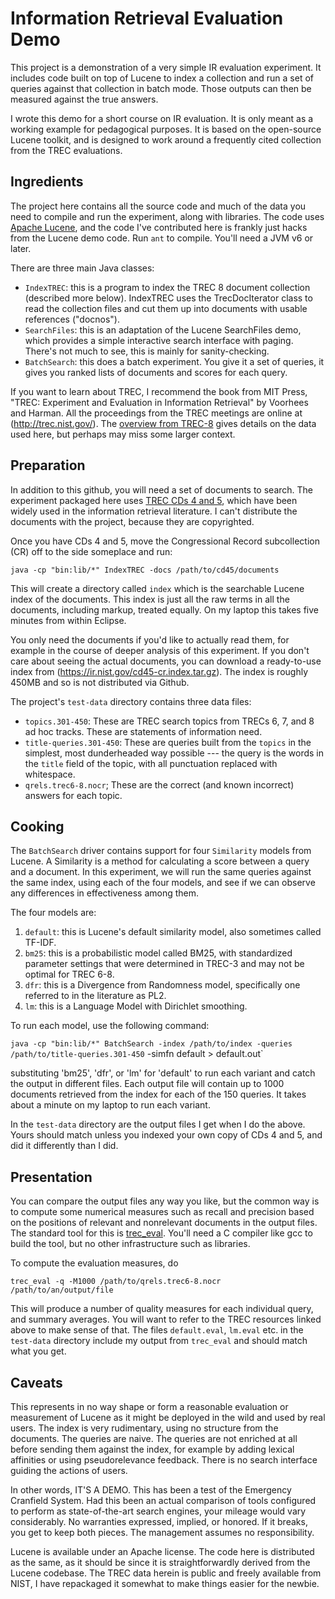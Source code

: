 Information Retrieval Evaluation Demo
========================

This project is a demonstration of a very simple IR evaluation experiment.  It includes code built on top of Lucene to index a collection and run a set of queries against that collection in batch mode.  Those outputs can then be measured against the true answers.

I wrote this demo for a short course on IR evaluation.  It is only meant as a working example for pedagogical purposes.  It is based on the open-source Lucene toolkit, and is designed to work around a frequently cited collection from the TREC evaluations.

Ingredients
---------

The project here contains all the source code and much of the data you need to compile and run the experiment, along with libraries.  The code uses [Apache Lucene](http://lucene.apache.org), and the code I've contributed here is frankly just hacks from the Lucene demo code.  Run `ant` to compile.  You'll need a JVM v6 or later.

There are three main Java classes:

* `IndexTREC`: this is a program to index the TREC 8 document collection (described more below).  IndexTREC uses the TrecDocIterator class to read the collection files and cut them up into documents with usable references ("docnos").
* `SearchFiles`: this is an adaptation of the Lucene SearchFiles demo, which provides a simple interactive search interface with paging.  There's not much to see, this is mainly for sanity-checking.
* `BatchSearch`: this does a batch experiment.  You give it a set of queries, it gives you ranked lists of documents and scores for each query.

If you want to learn about TREC, I recommend the book from MIT Press, "TREC: Experiment and Evaluation in Information Retrieval" by Voorhees and Harman.  All the proceedings from the TREC meetings are online at (http://trec.nist.gov/).  The [overview from TREC-8](http://trec.nist.gov/pubs/trec8/papers/overview_8.pdf) gives details on the data used here, but perhaps may miss some larger context.

Preparation
---------

In addition to this github, you will need a set of documents to search.  The experiment packaged here uses [TREC CDs 4 and 5](http://trec.nist.gov/data/docs_eng.html), which have been widely used in the information retrieval literature.  I can't distribute the documents with the project, because they are copyrighted.

Once you have CDs 4 and 5, move the Congressional Record subcollection (CR) off to the side someplace and run:

`java -cp "bin:lib/*" IndexTREC -docs /path/to/cd45/documents`

This will create a directory called `index` which is the searchable Lucene index of the documents.  This index is just all the raw terms in all the documents, including markup, treated equally.  On my laptop this takes five minutes from within Eclipse.

You only need the documents if you'd like to actually read them, for example in the course of deeper analysis of this experiment.  If you don't care about seeing the actual documents, you can download a ready-to-use index from (https://ir.nist.gov/cd45-cr.index.tar.gz).  The index is roughly 450MB and so is not distributed via Github.

The project's `test-data` directory contains three data files:

* `topics.301-450`:  These are TREC search topics from TRECs 6, 7, and 8 ad hoc tracks.  These are statements of information need.
* `title-queries.301-450`: These are queries built from the `topics` in the simplest, most dunderheaded way possible --- the query is the words in the `title` field of the topic, with all punctuation replaced with whitespace.
* `qrels.trec6-8.nocr`; These are the correct (and known incorrect) answers for each topic.

Cooking
-------

The `BatchSearch` driver contains support for four `Similarity` models from Lucene.  A Similarity is a method for calculating a score between a query and a document.  In this experiment, we will run the same queries against the same index, using each of the four models, and see if we can observe any differences in effectiveness among them.

The four models are:

1. `default`: this is Lucene's default similarity model, also sometimes called TF-IDF.
2. `bm25`: this is a probabilistic model called BM25, with standardized parameter settings that were determined in TREC-3 and may not be optimal for TREC 6-8.
3. `dfr`: this is a Divergence from Randomness model, specifically one referred to in the literature as PL2.
4. `lm`: this is a Language Model with Dirichlet smoothing.

To run each model, use the following command:

`java -cp "bin:lib/*" BatchSearch -index /path/to/index -queries /path/to/title-queries.301-450` -simfn default > default.out`

substituting 'bm25', 'dfr', or 'lm' for 'default' to run each variant and catch the output in different files.  Each output file will contain up to 1000 documents retrieved from the index for each of the 150 queries.  It takes about a minute on my laptop to run each variant.

In the `test-data` directory are the output files I get when I do the above.  Yours should match unless you indexed your own copy of CDs 4 and 5, and did it differently than I did.

Presentation
----------

You can compare the output files any way you like, but the common way is to compute some numerical measures such as recall and precision based on the positions of relevant and nonrelevant documents in the output files.  The standard tool for this is [trec_eval](http://trec.nist.gov/trec_eval/).  You'll need a C compiler like gcc to build the tool, but no other infrastructure such as libraries.

To compute the evaluation measures, do

`trec_eval -q -M1000 /path/to/qrels.trec6-8.nocr /path/to/an/output/file`

This will produce a number of quality measures for each individual query, and summary averages.  You will want to refer to the TREC resources linked above to make sense of that.
The files `default.eval`, `lm.eval` etc. in the `test-data` directory include my output from `trec_eval` and should match what you get.

Caveats
-------

This represents in no way shape or form a reasonable evaluation or measurement of Lucene as it might be deployed in the wild and used by real users.  The index is very rudimentary, using no structure from the documents.  The queries are naive.  The queries are not enriched at all before sending them against the index, for example by adding lexical affinities or using pseudorelevance feedback.  There is no search interface guiding the actions of users.

In other words, IT'S A DEMO.  This has been a test of the Emergency Cranfield System.  Had this been an actual comparison of tools configured to perform as state-of-the-art search engines, your mileage would vary considerably.  No warranties expressed, implied, or honored.  If it breaks, you get to keep both pieces.  The management assumes no responsibility.

Lucene is available under an Apache license.  The code here is distributed as the same, as it should be since it is straightforwardly derived from the Lucene codebase.  The TREC data herein is public and freely available from NIST, I have repackaged it somewhat to make things easier for the newbie.

